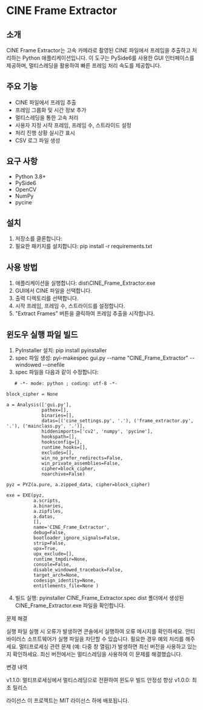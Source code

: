 # CINE Frame Extractor

## 소개
CINE Frame Extractor는 고속 카메라로 촬영된 CINE 파일에서 프레임을 추출하고 처리하는 Python 애플리케이션입니다. 이 도구는 PySide6를 사용한 GUI 인터페이스를 제공하며, 멀티스레딩을 활용하여 빠른 프레임 처리 속도를 제공합니다.

## 주요 기능
- CINE 파일에서 프레임 추출
- 프레임 그룹화 및 시간 정보 추가
- 멀티스레딩을 통한 고속 처리
- 사용자 지정 시작 프레임, 프레임 수, 스트라이드 설정
- 처리 진행 상황 실시간 표시
- CSV 로그 파일 생성

## 요구 사항
- Python 3.8+
- PySide6
- OpenCV
- NumPy
- pycine

## 설치
1. 저장소를 클론합니다:
2. 필요한 패키지를 설치합니다: pip install -r requirements.txt

## 사용 방법
1. 애플리케이션을 실행합니다: dist\CINE_Frame_Extractor.exe
2. GUI에서 CINE 파일을 선택합니다.
3. 출력 디렉토리를 선택합니다.
4. 시작 프레임, 프레임 수, 스트라이드를 설정합니다.
5. "Extract Frames" 버튼을 클릭하여 프레임 추출을 시작합니다.

## 윈도우 실행 파일 빌드
1. PyInstaller 설치: pip install pyinstaller
2. spec 파일 생성: pyi-makespec gui.py --name "CINE_Frame_Extractor" --windowed --onefile
3. spec 파일을 다음과 같이 수정합니다:
```
   # -*- mode: python ; coding: utf-8 -*-

block_cipher = None

a = Analysis(['gui.py'],
             pathex=[],
             binaries=[],
             datas=[('cine_settings.py', '.'), ('frame_extractor.py', '.'), ('mainclass.py', '.')],
             hiddenimports=['cv2', 'numpy', 'pycine'],
             hookspath=[],
             hooksconfig={},
             runtime_hooks=[],
             excludes=[],
             win_no_prefer_redirects=False,
             win_private_assemblies=False,
             cipher=block_cipher,
             noarchive=False)

pyz = PYZ(a.pure, a.zipped_data, cipher=block_cipher)

exe = EXE(pyz,
          a.scripts,
          a.binaries,
          a.zipfiles,
          a.datas,
          [],
          name='CINE_Frame_Extractor',
          debug=False,
          bootloader_ignore_signals=False,
          strip=False,
          upx=True,
          upx_exclude=[],
          runtime_tmpdir=None,
          console=False,
          disable_windowed_traceback=False,
          target_arch=None,
          codesign_identity=None,
          entitlements_file=None )
```

4. 빌드 실행: pyinstaller CINE_Frame_Extractor.spec
dist 폴더에서 생성된 CINE_Frame_Extractor.exe 파일을 확인합니다.

문제 해결

실행 파일 실행 시 오류가 발생하면 콘솔에서 실행하여 오류 메시지를 확인하세요.
안티바이러스 소프트웨어가 실행 파일을 차단할 수 있습니다. 필요한 경우 예외 처리를 해주세요.
멀티프로세싱 관련 문제 (예: 다중 창 열림)가 발생하면 최신 버전을 사용하고 있는지 확인하세요. 최신 버전에서는 멀티스레딩을 사용하여 이 문제를 해결했습니다.

변경 내역

v1.1.0: 멀티프로세싱에서 멀티스레딩으로 전환하여 윈도우 빌드 안정성 향상
v1.0.0: 최초 릴리스

라이선스
이 프로젝트는 MIT 라이선스 하에 배포됩니다.
